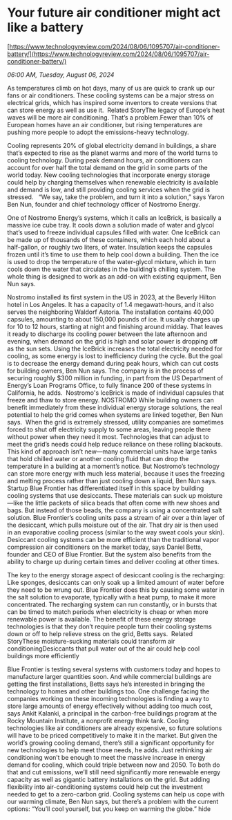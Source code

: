 # Your future air conditioner might act like a battery

[https://www.technologyreview.com/2024/08/06/1095707/air-conditioner-battery/](https://www.technologyreview.com/2024/08/06/1095707/air-conditioner-battery/)

*06:00 AM, Tuesday, August 06, 2024*

As temperatures climb on hot days, many of us are quick to crank up our fans or air conditioners. These cooling systems can be a major stress on electrical grids, which has inspired some inventors to create versions that can store energy as well as use it.  Related StoryThe legacy of Europe’s heat waves will be more air conditioning. That’s a problem.Fewer than 10% of European homes have an air conditioner, but rising temperatures are pushing more people to adopt the emissions-heavy technology.

Cooling represents 20% of global electricity demand in buildings, a share that’s expected to rise as the planet warms and more of the world turns to cooling technology. During peak demand hours, air conditioners can account for over half the total demand on the grid in some parts of the world today.  New cooling technologies that incorporate energy storage could help by charging themselves when renewable electricity is available and demand is low, and still providing cooling services when the grid is stressed.   “We say, take the problem, and turn it into a solution,” says Yaron Ben Nun, founder and chief technology officer of Nostromo Energy.

One of Nostromo Energy’s systems, which it calls an IceBrick, is basically a massive ice cube tray. It cools down a solution made of water and glycol that’s used to freeze individual capsules filled with water. One IceBrick can be made up of thousands of these containers, which each hold about a half-gallon, or roughly two liters, of water. Insulation keeps the capsules frozen until it’s time to use them to help cool down a building. Then the ice is used to drop the temperature of the water-glycol mixture, which in turn cools down the water that circulates in the building’s chilling system. The whole thing is designed to work as an add-on with existing equipment, Ben Nun says.

Nostromo installed its first system in the US in 2023, at the Beverly Hilton hotel in Los Angeles. It has a capacity of 1.4 megawatt-hours, and it also serves the neighboring Waldorf Astoria. The installation contains 40,000 capsules, amounting to about 150,000 pounds of ice. It usually charges up for 10 to 12 hours, starting at night and finishing around midday. That leaves it ready to discharge its cooling power between the late afternoon and evening, when demand on the grid is high and solar power is dropping off as the sun sets. Using the IceBrick increases the total electricity needed for cooling, as some energy is lost to inefficiency during the cycle. But the goal is to decrease the energy demand during peak hours, which can cut costs for building owners, Ben Nun says. The company is in the process of securing roughly $300 million in funding, in part from the US Department of Energy’s Loan Programs Office, to fully finance 200 of these systems in California, he adds.   Nostromo's IceBrick is made of individual capsules that freeze and thaw to store energy. NOSTROMO   While building owners can benefit immediately from these individual energy storage solutions, the real potential to help the grid comes when systems are linked together, Ben Nun says.  When the grid is extremely stressed, utility companies are sometimes forced to shut off electricity supply to some areas, leaving people there without power when they need it most. Technologies that can adjust to meet the grid’s needs could help reduce reliance on these rolling blackouts.   This kind of approach isn’t new—many commercial units have large tanks that hold chilled water or another cooling fluid that can drop the temperature in a building at a moment’s notice. But Nostromo’s technology can store more energy with much less material, because it uses the freezing and melting process rather than just cooling down a liquid, Ben Nun says.  Startup Blue Frontier has differentiated itself in this space by building cooling systems that use desiccants. These materials can suck up moisture—like the little packets of silica beads that often come with new shoes and bags. But instead of those beads, the company is using a concentrated salt solution. Blue Frontier’s cooling units pass a stream of air over a thin layer of the desiccant, which pulls moisture out of the air. That dry air is then used in an evaporative cooling process (similar to the way sweat cools your skin). Desiccant cooling systems can be more efficient than the traditional vapor compression air conditioners on the market today, says Daniel Betts, founder and CEO of Blue Frontier. But the system also benefits from the ability to charge up during certain times and deliver cooling at other times.

The key to the energy storage aspect of desiccant cooling is the recharging: Like sponges, desiccants can only soak up a limited amount of water before they need to be wrung out. Blue Frontier does this by causing some water in the salt solution to evaporate, typically with a heat pump, to make it more concentrated. The recharging system can run constantly, or in bursts that can be timed to match periods when electricity is cheap or when more renewable power is available. The benefit of these energy storage technologies is that they don’t require people turn their cooling systems down or off to help relieve stress on the grid, Betts says.  Related StoryThese moisture-sucking materials could transform air conditioningDesiccants that pull water out of the air could help cool buildings more efficiently

Blue Frontier is testing several systems with customers today and hopes to manufacture larger quantities soon. And while commercial buildings are getting the first installations, Betts says he’s interested in bringing the technology to homes and other buildings too. One challenge facing the companies working on these incoming technologies is finding a way to store large amounts of energy effectively without adding too much cost, says Ankit Kalanki, a principal in the carbon-free buildings program at the Rocky Mountain Institute, a nonprofit energy think tank. Cooling technologies like air conditioners are already expensive, so future solutions will have to be priced competitively to make it in the market. But given the world’s growing cooling demand, there’s still a significant opportunity for new technologies to help meet those needs, he adds. Just rethinking air conditioning won’t be enough to meet the massive increase in energy demand for cooling, which could triple between now and 2050. To both do that and cut emissions, we’ll still need significantly more renewable energy capacity as well as gigantic battery installations on the grid. But adding flexibility into air-conditioning systems could help cut the investment needed to get to a zero-carbon grid. Cooling systems can help us cope with our warming climate, Ben Nun says, but there’s a problem with the current options: “You’ll cool yourself, but you keep on warming the globe.” hide

